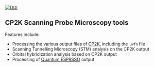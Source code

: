 [![DOI](https://zenodo.org/badge/133041124.svg)](https://zenodo.org/badge/latestdoi/133041124)

## CP2K Scanning Probe Microscopy tools

Features include:
* Processing the various output files of [CP2K](https://www.cp2k.org/), including the `.wfn` file 
* Scanning Tunnelling Microscopy (STM) analysis on the CP2K output
* Orbital hybridization analysis based on CP2K output
* Processing of [Quantum ESPRSSO](https://www.quantum-espresso.org/) output
